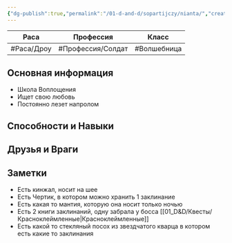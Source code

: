 ```yaml
---
{"dg-publish":true,"permalink":"/01-d-and-d/sopartijczy/nianta/","created":"2024-11-09T09:06:50.056+03:00","updated":"2023-12-26T14:49:59.700+03:00"}
---
```


| **Раса**   | **Профессия**     | **Класс**        |
| ---------- | ----------------- | ---------------- |
| #Раса/Дроу | #Профессия/Солдат | #Волшебница | 

## Основная информация
* Школа Воплощения
* Ищет свою любовь
* Постоянно лезет напролом

## Способности и Навыки



## Друзья и Враги



## Заметки
* Есть кинжал, носит на шее
* Есть Чертик, в котором можно хранить 1 заклинание
* Есть какая то мантия, которую она носит только ночью
* Есть 2 книги заклинаний, одну забрала у босса [[01_D&D/Квесты/Красноклеймленные\|Красноклеймленные]]
* Есть какой то стекляный посох из звездчатого кварца в котором есть какие то заклинания
